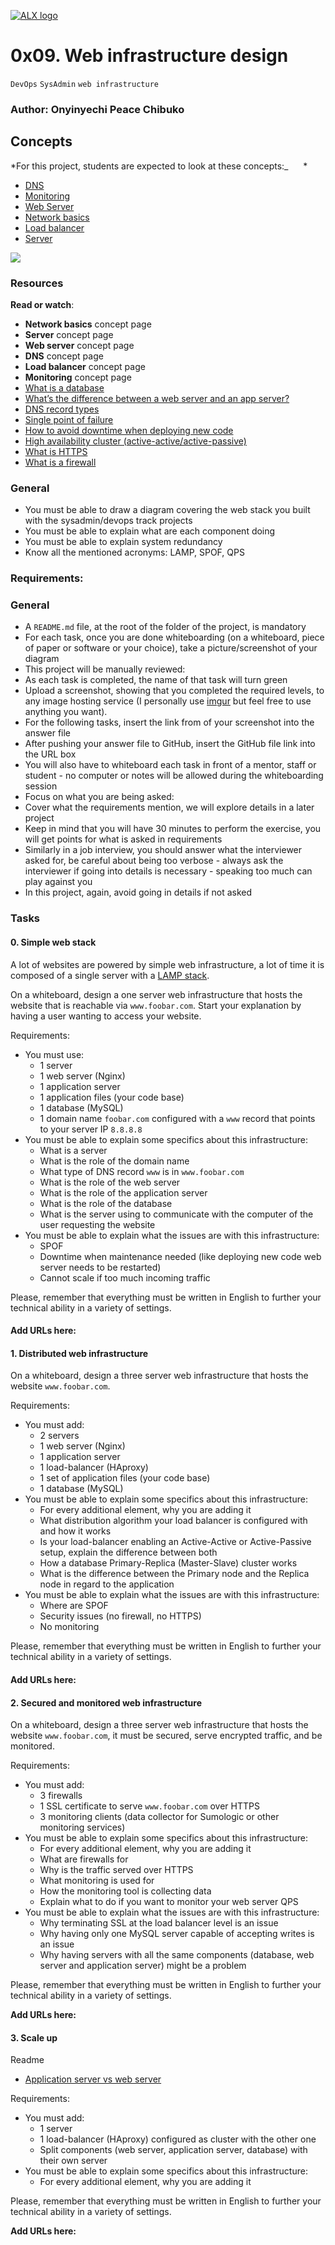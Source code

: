 [![ALX logo](https://encrypted-tbn0.gstatic.com/images?q=tbn:ANd9GcRJZ3pMKzF6y_XmWnLKeo6v49HIT03OwXmWs-SXemdX_6cQAQla5GYKie8Z1ORnjPXbtSc&usqp=CAU)](https://www.alxafrica.com/)
# 0x09. Web infrastructure design
`DevOps`  `SysAdmin`   `web infrastructure`

### Author: Onyinyechi Peace Chibuko

## Concepts
*For this project, students are expected to look at these concepts:_      *
* [DNS](https://intranet.alxswe.com/concepts/12)  
* [Monitoring](https://alx-intranet.hbtn.io/concepts/13)          
* [Web Server](https://alx-intranet.hbtn.io/concepts/17)  
* [Network basics](https://alx-intranet.hbtn.io/concepts/33)  
* [Load balancer](https://alx-intranet.hbtn.io/concepts/46)  
* [Server](https://alx-intranet.hbtn.io/concepts/67)


![](https://youtu.be/lQNEW76KdYg)

### Resources
**Read or watch**:

* **Network basics** concept page
* **Server** concept page
* **Web server** concept page
* **DNS** concept page
* **Load balancer** concept page
* **Monitoring** concept page
* [What is a database](https://www.oracle.com/ke/database/what-is-database/) 
* [What’s the difference between a web server and an app server?](https://www.infoworld.com/article/2077354/app-server-web-server-what-s-the-difference.html)
* [DNS record types](https://www.site24x7.com/learn/dns-record-types.html) 
* [Single point of failure](https://avinetworks.com/glossary/single-point-of-failure/) 
* [How to avoid downtime when deploying new code](https://softwareengineering.stackexchange.com/questions/35063/how-do-you-update-your-production-codebase-database-schema-without-causing-downt#answers-header) 
* [High availability cluster (active-active/active-passive)](https://docs.oracle.com/cd/E17904_01/core.1111/e10106/intro.htm#ASHIA712) 
* [What is HTTPS](https://www.instantssl.com/http-vs-https) 
* [What is a firewall](https://www.webopedia.com/definitions/firewall/)

### General
*   You must be able to draw a diagram covering the web stack you built with the sysadmin/devops track projects
*   You must be able to explain what are each component doing
*   You must be able to explain system redundancy
*   Know all the mentioned acronyms: LAMP, SPOF, QPS

### Requirements:

### General
*   A `README.md` file, at the root of the folder of the project, is mandatory
*   For each task, once you are done whiteboarding (on a whiteboard, piece of paper or software or your choice), take a picture/screenshot of your diagram
*   This project will be manually reviewed:
*   As each task is completed, the name of that task will turn green
*   Upload a screenshot, showing that you completed the required levels, to any image hosting service (I personally use [imgur](https://imgur.com/) but feel free to use anything you want). 
*   For the following tasks, insert the link from of your screenshot into the answer file 
*   After pushing your answer file to GitHub, insert the GitHub file link into the URL box
*   You will also have to whiteboard each task in front of a mentor, staff or student - no computer or notes will be allowed during the whiteboarding session
*   Focus on what you are being asked: 
*   Cover what the requirements mention, we will explore details in a later project
*   Keep in mind that you will have 30 minutes to perform the exercise, you will get points for what is asked in requirements
*   Similarly in a job interview, you should answer what the interviewer asked for, be careful about being too verbose - always ask the interviewer if going into details is necessary - speaking too much can play against you
*   In this project, again, avoid going in details if not asked

### Tasks

#### 0. Simple web stack
A lot of websites are powered by simple web infrastructure, a lot of time it is composed of a single server with a [LAMP stack](https://en.wikipedia.org/wiki/LAMP_%28software_bundle%29).

On a whiteboard, design a one server web infrastructure that hosts the website that is reachable via `www.foobar.com`. Start your explanation by having a user wanting to access your website.

Requirements:

* You must use:
	* 1 server
	* 1 web server (Nginx)
	* 1 application server
	* 1 application files (your code base)
	* 1 database (MySQL)
	* 1 domain name `foobar.com` configured with a `www` record that points to your server IP `8.8.8.8`
* You must be able to explain some specifics about this infrastructure:
	* What is a server
	* What is the role of the domain name
	* What type of DNS record `www` is in `www.foobar.com`
	* What is the role of the web server
	* What is the role of the application server
	* What is the role of the database
	* What is the server using to communicate with the computer of the user requesting the website
* You must be able to explain what the issues are with this infrastructure:
	* SPOF
	* Downtime when maintenance needed (like deploying new code web server needs to be restarted)
	* Cannot scale if too much incoming traffic

Please, remember that everything must be written in English to further your technical ability in a variety of settings.

#### **Add URLs here:**

#### 1. Distributed web infrastructure
On a whiteboard, design a three server web infrastructure that hosts the website `www.foobar.com`.

Requirements:

* You must add:
	* 2 servers
	* 1 web server (Nginx)
	* 1 application server
	* 1 load-balancer (HAproxy)
	* 1 set of application files (your code base)
	* 1 database (MySQL)
* You must be able to explain some specifics about this infrastructure:
	* For every additional element, why you are adding it
	* What distribution algorithm your load balancer is configured with and how it works
	* Is your load-balancer enabling an Active-Active or Active-Passive setup, explain the difference between both
	* How a database Primary-Replica (Master-Slave) cluster works
	* What is the difference between the Primary node and the Replica node in regard to the application
* You must be able to explain what the issues are with this infrastructure:
	* Where are SPOF
	* Security issues (no firewall, no HTTPS)
	* No monitoring

Please, remember that everything must be written in English to further your technical ability in a variety of settings.

#### **Add URLs here:**


#### 2. Secured and monitored web infrastructure
On a whiteboard, design a three server web infrastructure that hosts the website `www.foobar.com`, it must be secured, serve encrypted traffic, and be monitored.

Requirements:

* You must add:
	* 3 firewalls
	* 1 SSL certificate to serve `www.foobar.com` over HTTPS
	* 3 monitoring clients (data collector for Sumologic or other monitoring services)
* You must be able to explain some specifics about this infrastructure:
	* For every additional element, why you are adding it
	* What are firewalls for
	* Why is the traffic served over HTTPS
	* What monitoring is used for
	* How the monitoring tool is collecting data
	* Explain what to do if you want to monitor your web server QPS
* You must be able to explain what the issues are with this infrastructure:
	* Why terminating SSL at the load balancer level is an issue
	* Why having only one MySQL server capable of accepting writes is an issue
	* Why having servers with all the same components (database, web server and application server) might be a problem

Please, remember that everything must be written in English to further your technical ability in a variety of settings.

**Add URLs here:**


#### 3. Scale up
Readme

* [Application server vs web server](https://www.nginx.com/resources/glossary/application-server-vs-web-server/)

Requirements:

* You must add:
	* 1 server
	* 1 load-balancer (HAproxy) configured as cluster with the other one
	* Split components (web server, application server, database) with their own server
* You must be able to explain some specifics about this infrastructure:
	* For every additional element, why you are adding it

Please, remember that everything must be written in English to further your technical ability in a variety of settings.

**Add URLs here:**

